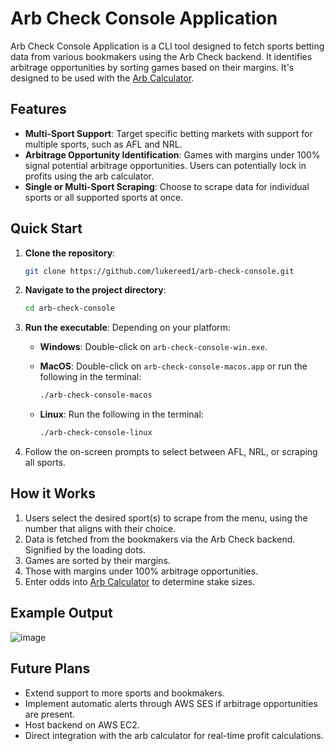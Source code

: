 # Arb Check Console Application

Arb Check Console Application is a CLI tool designed to fetch sports betting data from various bookmakers using the Arb Check backend. It identifies arbitrage opportunities by sorting games based on their margins. It's designed to be used with the [Arb Calculator](https://github.com/lukereed1/arb-calculator).

## Features

- **Multi-Sport Support**: Target specific betting markets with support for multiple sports, such as AFL and NRL.
- **Arbitrage Opportunity Identification**: Games with margins under 100% signal potential arbitrage opportunities. Users can potentially lock in profits using the arb calculator.
- **Single or Multi-Sport Scraping**: Choose to scrape data for individual sports or all supported sports at once.

## Quick Start

1. **Clone the repository**:

   ```bash
   git clone https://github.com/lukereed1/arb-check-console.git
   ```

2. **Navigate to the project directory**:

   ```bash
   cd arb-check-console
   ```

3. **Run the executable**:
   Depending on your platform:

   - **Windows**: Double-click on `arb-check-console-win.exe`.

   - **MacOS**: Double-click on `arb-check-console-macos.app` or run the following in the terminal:
     ```bash
     ./arb-check-console-macos
     ```
   - **Linux**: Run the following in the terminal:
     ```bash
     ./arb-check-console-linux
     ```

4. Follow the on-screen prompts to select between AFL, NRL, or scraping all sports.

## How it Works

1. Users select the desired sport(s) to scrape from the menu, using the number that aligns with their choice.
2. Data is fetched from the bookmakers via the Arb Check backend. Signified by the loading dots.
3. Games are sorted by their margins.
4. Those with margins under 100% arbitrage opportunities.
5. Enter odds into [Arb Calculator](https://github.com/lukereed1/arb-calculator) to determine stake sizes.

## Example Output
![image](https://github.com/lukereed1/arb-check-console/assets/104820125/2c9e6256-0e39-4ddb-965d-2f4d06265914)

## Future Plans

- Extend support to more sports and bookmakers.
- Implement automatic alerts through AWS SES if arbitrage opportunities are present.
- Host backend on AWS EC2.
- Direct integration with the arb calculator for real-time profit calculations.
